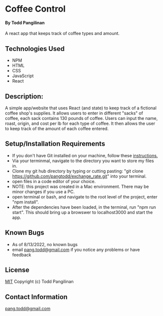 # Coffee Control

#### By Todd Pangilinan

A react app that keeps track of coffee types and amount.

## Technologies Used

* NPM
* HTML
* CSS
* JavaScript
* React

## Description:
A simple app/website that uses React (and state) to keep track of a fictional coffee shop's supplies. It allows users to enter in different "sacks" of coffee, each sack contains 130 pounds of coffee. Users can input the name, roast, origin, and cost per lb for each type of coffee. It then allows the user to keep track of the amount of each coffee entered.

## Setup/Installation Requirements

* If you don't have Git installed on your machine, follow these [instructions.](https://www.learnhowtoprogram.com/introduction-to-programming/getting-started-with-intro-to-programming/git-and-github)
* Via your terminmal, navigate to the directory you want to store my files in.
* Clone my git hub directory by typing or cutting pasting: "git clone https://github.com/pangtodd/exchange_rate.git" into your terminal.
* open files in a code editor of your choice.
* NOTE: this project was created in a Mac environment. There may be minor changes if you use a PC.
* open terminal or bash, and navigate to the root level of the project, enter "npm install".
* After the dependencies have been loaded, in the terminal, run "npm run start". This should bring up a browswer to localhost3000 and start the app.

## Known Bugs

* As of 8/13/2022, no known bugs
* email pang.todd@gmail.com if you notice any problems or have feedback

## License

[MIT](https://opensource.org/licenses/MIT)
Copyright (c) Todd Pangilinan 

## Contact Information
pang.todd@gmail.com